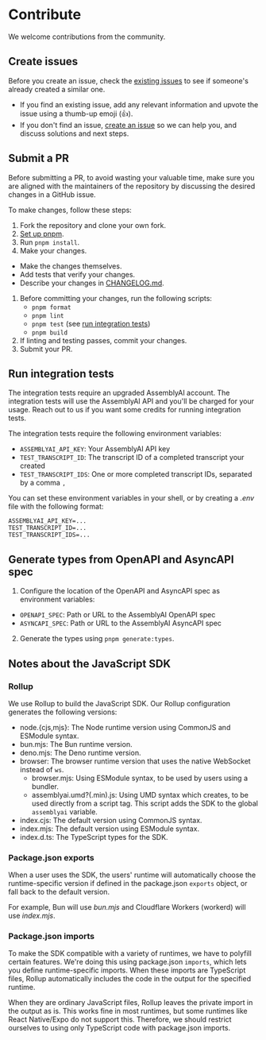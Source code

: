 # Contribute

We welcome contributions from the community.

## Create issues

Before you create an issue, check the [existing issues](https://github.com/AssemblyAI/assemblyai-node-sdk/issues) to see if someone's already created a similar one.

- If you find an existing issue, add any relevant information and upvote the issue using a thumb-up emoji (👍).
- If you don't find an issue, [create an issue](https://github.com/AssemblyAI/assemblyai-node-sdk/issues/new) so we can help you, and discuss solutions and next steps.

## Submit a PR

Before submitting a PR, to avoid wasting your valuable time, make sure you are aligned with the maintainers of the repository by discussing the desired changes in a GitHub issue.

To make changes, follow these steps:

1. Fork the repository and clone your own fork.
2. [Set up pnpm](https://pnpm.io/installation).
3. Run `pnpm install`.
4. Make your changes.

- Make the changes themselves.
- Add tests that verify your changes.
- Describe your changes in [CHANGELOG.md](./CHANGELOG.md).

1. Before committing your changes, run the following scripts:
   - `pnpm format`
   - `pnpm lint`
   - `pnpm test` (see [run integration tests](#run-integration-tests))
   - `pnpm build`
2. If linting and testing passes, commit your changes.
3. Submit your PR.

## Run integration tests

The integration tests require an upgraded AssemblyAI account.
The integration tests will use the AssemblyAI API and you'll be charged for your usage.
Reach out to us if you want some credits for running integration tests.

The integration tests require the following environment variables:

- `ASSEMBLYAI_API_KEY`: Your AssemblyAI API key
- `TEST_TRANSCRIPT_ID`: The transcript ID of a completed transcript your created
- `TEST_TRANSCRIPT_IDS`: One or more completed transcript IDs, separated by a comma `,`

You can set these environment variables in your shell, or by creating a _.env_ file with the following format:

```plaintext
ASSEMBLYAI_API_KEY=...
TEST_TRANSCRIPT_ID=...
TEST_TRANSCRIPT_IDS=...
```

## Generate types from OpenAPI and AsyncAPI spec

1. Configure the location of the OpenAPI and AsyncAPI spec as environment variables:
  - `OPENAPI_SPEC`: Path or URL to the AssemblyAI OpenAPI spec
  - `ASYNCAPI_SPEC`: Path or URL to the AssemblyAI AsyncAPI spec

2. Generate the types using `pnpm generate:types`.


## Notes about the JavaScript SDK

### Rollup

We use Rollup to build the JavaScript SDK.
Our Rollup configuration generates the following versions:
- node.{cjs,mjs}: The Node runtime version using CommonJS and ESModule syntax.
- bun.mjs: The Bun runtime version.
- deno.mjs: The Deno runtime version.
- browser: The browser runtime version that uses the native WebSocket instead of `ws`.
  - browser.mjs: Using ESModule syntax, to be used by users using a bundler.
  - assemblyai.umd?(.min).js: Using UMD syntax which creates, to be used directly from a script tag.
    This script adds the SDK to the global `assemblyai` variable.
- index.cjs: The default version using CommonJS syntax.
- index.mjs: The default version using ESModule syntax.
- index.d.ts: The TypeScript types for the SDK.

### Package.json exports

When a user uses the SDK, the users' runtime will automatically choose the runtime-specific version
if defined in the package.json `exports` object, or fall back to the default version.

For example, Bun will use *bun.mjs* and Cloudflare Workers (workerd) will use *index.mjs*.

### Package.json imports

To make the SDK compatible with a variety of runtimes, we have to polyfill certain features.
We're doing this using package.json `imports`, which lets you define runtime-specific imports.
When these imports are TypeScript files, Rollup automatically includes the code in the output for the specified runtime.

When they are ordinary JavaScript files, Rollup leaves the private import in the output as is.
This works fine in most runtimes, but some runtimes like React Native/Expo do not support this.
Therefore, we should restrict ourselves to using only TypeScript code with package.json imports.
